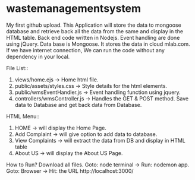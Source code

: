 # wastemanagementsystem
My first github upload.
This Application will store the data to mongoose database and retrieve back all the data from the same and display in the HTML table.
Back end code written in Nodejs.
Event handling are done using jQuery.
Data base is Mongoose.
It stores the data in cloud mlab.com. If we have internet connection, We can run the code without any dependency in your local.

File List::
1. views/home.ejs -> Home html file.
2. public/assets/styles.css -> Style details for the html elements.
3. public/wmsEventHandler.js -> Event handling function using jquery.
4. controllers/wmsController.js -> Handles the GET & POST method. Save data to Database and get back data from Database.

HTML Menu::
1. HOME -> will display the Home Page.
2. Add Complaint -> will give option to add data to database.
3. View Complaints -> will extract the data from DB and display in HTML table
4. About US -> will display the About US Page.

How to Run?
Download all files.
Goto: node terminal -> Run: nodemon app.
Goto: Browser -> Hit: the URL http://localhost:3000/

